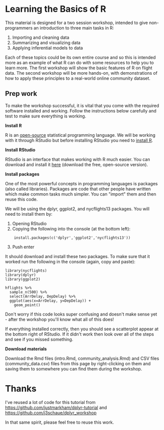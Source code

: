 # Learning the Basics of R

This material is designed for a two session workshop, intended to give non-programmers an introduction to three main tasks in R:

1. Importing and cleaning data
2. Summarizing and visualizing data
3. Applying inferential models to data

Each of these topics could be its own entire course and so this is intended more as an example of what R can do with some resources to help you to learn more. The first workshop will show the basic features of R on flight data. The second workshop will be more hands-on, with demonstrations of how to apply these principles to a real-world online community dataset.

## Prep work

To make the workshop successful, it is vital that you come with the required software installed and working. Follow the instructions below carefully and test to make sure everything is working.

**Install R**

R is an [open-source](https://en.wikipedia.org/wiki/Open-source_software) statistical programming language. We will be working with it through RStudio but before installing RStudio you need to [install R](http://cran.us.r-project.org/).


**Install RStudio**

RStudio is an interface that makes working with R much easier. You can download and install it [here](https://www.rstudio.com/products/rstudio/download/#download) (download the free, open-source version).

**Install packages**

One of the most powerful concepts in programming languages is packages (also called libraries). Packages are code that other people have written which make common tasks much simpler. You can "import" them and then reuse this code.

We will be using the dplyr, ggplot2, and nycflights13 packages. You will need to install them by:
1. Opening RStudio
2. Copying the following into the console (at the bottom left):
```
    install.packages(c('dplyr','ggplot2','nycflights13'))
```
3. Push enter

It should download and install these two packages. To make sure that it worked run the following in the console (again, copy and paste):

```
library(nycflights)
library(dplyr)
library(ggplot2)

hflights %>%
  sample_n(500) %>%
  select(ArrDelay, DepDelay) %>%
  ggplot(aes(x=ArrDelay, y=DepDelay)) + 
    geom_point()
```

Don't worry if this code looks super confusing and doesn't make sense yet - after the workshop you'll know what all of this does!

If everything installed correctly, then you should see a scatterplot appear at the bottom right of RStudio. If it didn't work then look over all of the steps and see if you missed something.

**Download materials**

Download the Rmd files (intro.Rmd, community_analysis.Rmd) and CSV files (community_data.csv) files from this page by right-clicking on them and saving them to somewhere you can find them during the workshop.


# Thanks

I've reused a lot of code for this tutorial from https://github.com/justmarkham/dplyr-tutorial and https://github.com/j3schaue/dplyr_workshop

In that same spirit, please feel free to reuse this work.
